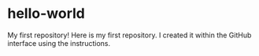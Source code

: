 # hello-world
My first repository! Here is my first repository. I created it within the GitHub interface using the instructions.
